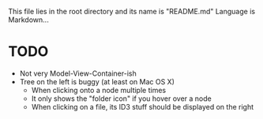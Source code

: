 This file lies in the root directory and its name is "README.md"
Language is Markdown...

# TODO

* Not very Model-View-Container-ish
* Tree on the left is buggy (at least on Mac OS X)
  * When clicking onto a node multiple times
  * It only shows the "folder icon" if you hover over a node
  * When clicking on a file, its ID3 stuff should be displayed on the right